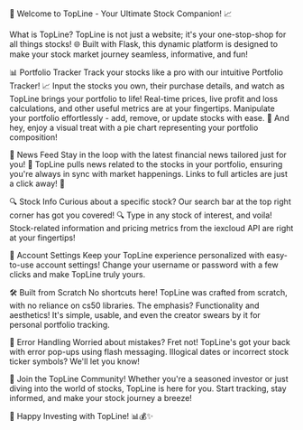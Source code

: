 🚀 Welcome to TopLine - Your Ultimate Stock Companion! 📈

What is TopLine?
TopLine is not just a website; it's your one-stop-shop for all things stocks! 🌐 Built with Flask, this dynamic platform is designed to make your stock market journey seamless, informative, and fun!

📊 Portfolio Tracker
Track your stocks like a pro with our intuitive Portfolio Tracker! 📈 Input the stocks you own, their purchase details, and watch as TopLine brings your portfolio to life! Real-time prices, live profit and loss calculations, and other useful metrics are at your fingertips. Manipulate your portfolio effortlessly - add, remove, or update stocks with ease. 🍰 And hey, enjoy a visual treat with a pie chart representing your portfolio composition!

📰 News Feed
Stay in the loop with the latest financial news tailored just for you! 📡 TopLine pulls news related to the stocks in your portfolio, ensuring you're always in sync with market happenings. Links to full articles are just a click away! 🚀

🔍 Stock Info
Curious about a specific stock? Our search bar at the top right corner has got you covered! 🔍 Type in any stock of interest, and voila! Stock-related information and pricing metrics from the iexcloud API are right at your fingertips!

👤 Account Settings
Keep your TopLine experience personalized with easy-to-use account settings! Change your username or password with a few clicks and make TopLine truly yours.

🛠️ Built from Scratch
No shortcuts here! TopLine was crafted from scratch, with no reliance on cs50 libraries. The emphasis? Functionality and aesthetics! It's simple, usable, and even the creator swears by it for personal portfolio tracking.

🚨 Error Handling
Worried about mistakes? Fret not! TopLine's got your back with error pop-ups using flash messaging. Illogical dates or incorrect stock ticker symbols? We'll let you know!

🚀 Join the TopLine Community!
Whether you're a seasoned investor or just diving into the world of stocks, TopLine is here for you. Start tracking, stay informed, and make your stock journey a breeze!

🚀 Happy Investing with TopLine! 📊💰✨
